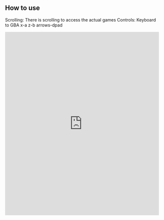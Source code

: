 ## How to use

Scrolling: There is scrolling to access the actual games
Controls: Keyboard to GBA   x-a   z-b   arrows-dpad
<iframe src="https://jsemu2.github.io/gba" width="100%" height="600" frameborder="0" scrolling="yes"></iframe>
